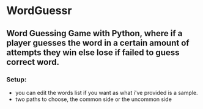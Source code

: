 # WordGuessr

## Word Guessing Game with Python, where if a player guesses the word in a certain amount of attempts they win else lose if failed to guess correct word.

### Setup:
- you can edit the words list if you want as what i've provided is a sample.
- two paths to choose, the common side or the uncommon side